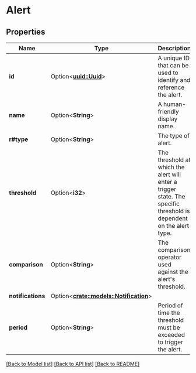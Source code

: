 # Alert

## Properties

Name | Type | Description | Notes
------------ | ------------- | ------------- | -------------
**id** | Option<[**uuid::Uuid**](uuid::Uuid.md)> | A unique ID that can be used to identify and reference the alert. | [optional][readonly]
**name** | Option<**String**> | A human-friendly display name. | [optional]
**r#type** | Option<**String**> | The type of alert. | [optional]
**threshold** | Option<**i32**> | The threshold at which the alert will enter a trigger state. The specific threshold is dependent on the alert type. | [optional]
**comparison** | Option<**String**> | The comparison operator used against the alert's threshold. | [optional]
**notifications** | Option<[**crate::models::Notification**](notification.md)> |  | [optional]
**period** | Option<**String**> | Period of time the threshold must be exceeded to trigger the alert. | [optional]

[[Back to Model list]](../README.md#documentation-for-models) [[Back to API list]](../README.md#documentation-for-api-endpoints) [[Back to README]](../README.md)


